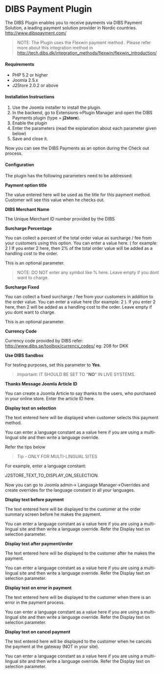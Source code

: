 # DIBS Payment Plugin

The DIBS Plugin enables you to receive payments via DIBS Payment Solution, a leading payment solution provider in Nordic countries. http://www.dibspayment.com/
>NOTE: The Plugin uses the Flexwin payment method . Please refer more about this integration method in http://tech.dibs.dk/integration_methods/flexwin/flexwin_introduction/

#### Requirements
* PHP 5.2 or higher
* Joomla 2.5.x
* J2Store 2.0.2 or above

#### Installation Instructions

1. Use the Joomla installer to install the plugin.
2. In the backend, go to Extensions->Plugin Manager and open the DIBS Payments plugin
(type = **j2store**).
3. Enable the plugin
4. Enter the parameters (read the explanation about each parameter given below)
5. Save and close it.

Now you can see the DIBS Payments as an option during the Check out process.

#### Configuration

The plugin has the following parameters need to be addressed:

**Payment option title**

The value entered here will be used as the title for this payment method. Customer will see this value when he checks out.

**DIBS Merchant Name**

The Unique Merchant ID number provided by the DIBS

**Surcharge Percentage**

You can collect a percent of the total order value as surcharge / fee from your customers using this option. You can enter a value here. ( for example: 2 ) If you enter 2 here, then 2% of the total order value will be added as a handling cost to the order.

This is an optional parameter.

>NOTE: DO NOT enter any symbol like % here. Leave empty if you dont want to charge.

**Surcharge Fixed**

You can collect a fixed surcharge / fee from your customers in addition to the order value. You can enter a value here (for example: 2 ). If you enter 2 here, then 2 will be added as a
handling cost to the order. Leave empty if you dont want to charge.

This is an optional parameter.

**Currency Code**

Currency code provided by DIBS refer:
http://www.dibs.se/toolbox/currency_codes/ eg: 208 for DKK

**Use DIBS Sandbox**

For testing purposes, set this parameter to **Yes**.

>Important: IT SHOULD BE SET TO "**NO**" IN LIVE SYSTEMS.

**Thanks Message Joomla Article ID**

You can create a Joomla Article to say thanks to the users, who purchased in your online store. Enter the article ID here.

**Display text on selection**

The text entered here will be displayed when customer selects this payment method.

You can enter a language constant as a value here if you are using a multi-lingual site and then write a language override. 

Refer the tips below

>Tip - ONLY FOR MULTI-LINGUAL SITES

For example, enter a language constant:

J2STORE_TEXT_TO_DISPLAY_ON_SELECTION.

Now you can go to Joomla admin-> Language Manager->Overrides and create overrides for the language constant in all your languages.

**Display text before payment**

The text entered here will be displayed to the customer at the order summary screen before he makes the payment.

You can enter a language constant as a value here if you are using a multi-lingual site and then write a language override. Refer the Display text on selection parameter.

**Display text after payment/order**

The text entered here will be displayed to the customer after he makes the payment.

You can enter a language constant as a value here if you are using a multi-lingual site and then write a language override. Refer the Display text on selection parameter.

**Display text on error in payment**

The text entered here will be displayed to the customer when there is an error in the payment process.

You can enter a language constant as a value here if you are using a multi-lingual site and then write a language override. Refer the Display text on selection parameter.

**Display text on cancel payment**

The text entered here will be displayed to the customer when he cancels the payment at the gateway (NOT in your site).

You can enter a language constant as a value here if you are using a multi-lingual site and then write a language override. Refer the Display text on selection parameter.















